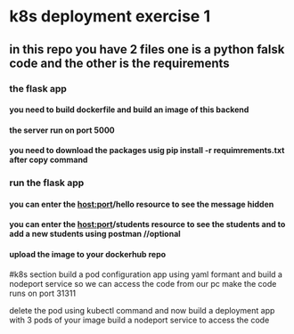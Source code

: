 # k8s deployment exercise 1 

## in this repo you have 2 files one is a python falsk code and the other is the requirements

### the flask app 
#### you need to build dockerfile and build an image of this backend 
#### the server run on port 5000 
#### you need to download the packages usig pip install -r requimrements.txt after copy command
### run the flask app
#### you can enter the <host:port>**/hello** resource to see the message hidden 
#### you can enter the <host:port>**/students** resource to see the students and to add a new students using postman //optional
#### upload the image to your dockerhub repo

#k8s section
build a pod configuration app using yaml formant
and build a nodeport service so we can access the code from our pc
make the code runs on port 31311

delete the pod using kubectl command 
and now build a deployment app with 3 pods of your image 
build a nodeport service to access the code

